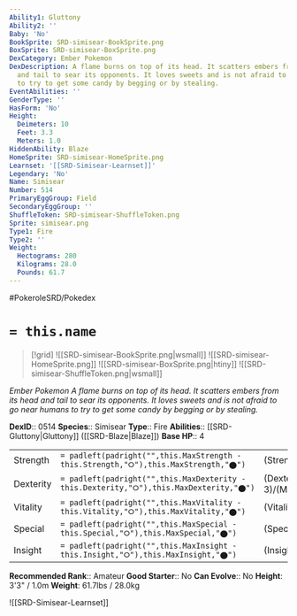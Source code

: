 ```yaml
---
Ability1: Gluttony
Ability2: ''
Baby: 'No'
BookSprite: SRD-simisear-BookSprite.png
BoxSprite: SRD-simisear-BoxSprite.png
DexCategory: Ember Pokemon
DexDescription: A flame burns on top of its head. It scatters embers from its head
  and tail to sear its opponents. It loves sweets and is not afraid to go near humans
  to try to get some candy by begging or by stealing.
EventAbilities: ''
GenderType: ''
HasForm: 'No'
Height:
  Deimeters: 10
  Feet: 3.3
  Meters: 1.0
HiddenAbility: Blaze
HomeSprite: SRD-simisear-HomeSprite.png
Learnset: '[[SRD-Simisear-Learnset]]'
Legendary: 'No'
Name: Simisear
Number: 514
PrimaryEggGroup: Field
SecondaryEggGroup: ''
ShuffleToken: SRD-simisear-ShuffleToken.png
Sprite: simisear.png
Type1: Fire
Type2: ''
Weight:
  Hectograms: 280
  Kilograms: 28.0
  Pounds: 61.7
---
```


#PokeroleSRD/Pokedex

# `= this.name`

> [!grid]
> ![[SRD-simisear-BookSprite.png|wsmall]]
> ![[SRD-simisear-HomeSprite.png]]
> ![[SRD-simisear-BoxSprite.png|htiny]]
> ![[SRD-simisear-ShuffleToken.png|wsmall]]


*Ember Pokemon*
*A flame burns on top of its head. It scatters embers from its head and tail to sear its opponents. It loves sweets and is not afraid to go near humans to try to get some candy by begging or by stealing.*

**DexID**:: 0514
**Species**:: Simisear
**Type**:: Fire
**Abilities**:: [[SRD-Gluttony|Gluttony]] ([[SRD-Blaze|Blaze]])
**Base HP**:: 4

|           |                                                                                        |                                          |
| --------- | -------------------------------------------------------------------------------------- | ---------------------------------------- |
| Strength  | `= padleft(padright("",this.MaxStrength - this.Strength,"⭘"),this.MaxStrength,"⬤")`    | (Strength::3)/(MaxStrength::6)   |
| Dexterity | `= padleft(padright("",this.MaxDexterity - this.Dexterity,"⭘"),this.MaxDexterity,"⬤")` | (Dexterity:: 3)/(MaxDexterity::6) |
| Vitality  | `= padleft(padright("",this.MaxVitality - this.Vitality,"⭘"),this.MaxVitality,"⬤")`    | (Vitality::2)/(MaxVitality::4)   |
| Special   | `= padleft(padright("",this.MaxSpecial - this.Special,"⭘"),this.MaxSpecial,"⬤")`       | (Special::3)/(MaxSpecial::6)     |
| Insight   | `= padleft(padright("",this.MaxInsight - this.Insight,"⭘"),this.MaxInsight,"⬤")`       | (Insight::2)/(MaxInsight::4)     |


**Recommended Rank**:: Amateur
**Good Starter**:: No
**Can Evolve**:: No
**Height**: 3'3" / 1.0m
**Weight**: 61.7lbs / 28.0kg

![[SRD-Simisear-Learnset]]